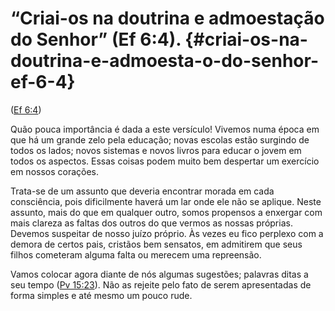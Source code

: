 # “Criai-os na doutrina e admoestação do Senhor” (Ef 6:4). {#criai-os-na-doutrina-e-admoesta-o-do-senhor-ef-6-4}

([Ef 6:4](http://bibliaonline.com.br/acf/ef/6/4))

Quão pouca importância é dada a este versículo! Vivemos numa época em que há um grande zelo pela educação; novas escolas estão surgindo de todos os lados; novos sistemas e novos livros para educar o jovem em todos os aspectos. Essas coisas podem muito bem despertar um exercício em nossos corações.

Trata-se de um assunto que deveria encontrar morada em cada consciência, pois dificilmente haverá um lar onde ele não se aplique. Neste assunto, mais do que em qualquer outro, somos propensos a enxergar com mais clareza as faltas dos outros do que vermos as nossas próprias. Devemos suspeitar de nosso juízo próprio. Às vezes eu fico perplexo com a demora de certos pais, cristãos bem sensatos, em admitirem que seus filhos cometeram alguma falta ou merecem uma repreensão.

Vamos colocar agora diante de nós algumas sugestões; palavras ditas a seu tempo ([Pv 15:23](http://bibliaonline.com.br/acf/pv/15/23)). Não as rejeite pelo fato de serem apresentadas de forma simples e até mesmo um pouco rude.